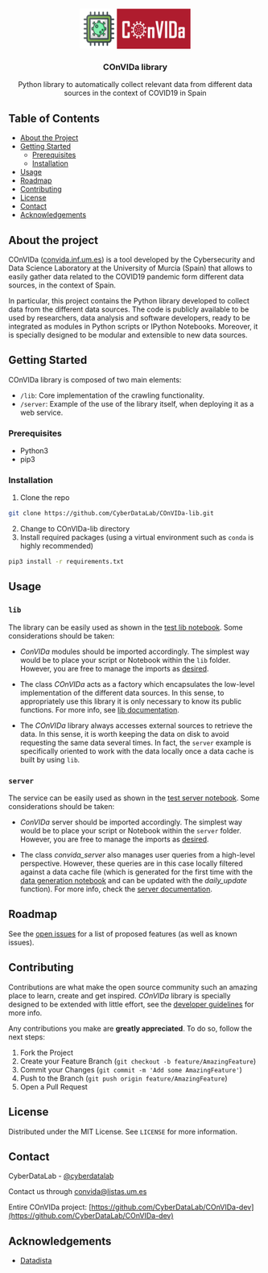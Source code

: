 <!-- PROJECT LOGO -->
<br />
<p align="center">
  <a href="https://convida.inf.um.es">
    <img src="img/convida-logo.png" alt="Logo" width="220" height="80">
  </a>

  <h3 align="center">COnVIDa library</h3>

  <p align="center">
    Python library to automatically collect relevant data from different data sources in the context of COVID19 in Spain
    <br />
  </p>
</p>



<!-- TABLE OF CONTENTS -->
## Table of Contents

* [About the Project](#about-the-project)
* [Getting Started](#getting-started)
  * [Prerequisites](#prerequisites)
  * [Installation](#installation)
* [Usage](#usage)
* [Roadmap](#roadmap)
* [Contributing](#contributing)
* [License](#license)
* [Contact](#contact)
* [Acknowledgements](#acknowledgements)



<!-- ABOUT THE PROJECT -->
## About the project

COnVIDa ([convida.inf.um.es](https://convida.inf.um.es)) is a tool developed by the Cybersecurity and Data Science Laboratory at the University of Murcia (Spain) that allows to easily gather data related to the COVID19 pandemic form different data sources, in the context of Spain.

In particular, this project contains the Python library developed to collect data from the different data sources. The code is publicly available to be used by researchers, data analysis and software developers, ready to be integrated as modules in Python scripts or IPython Notebooks. Moreover, it is specially designed to be modular and extensible to new data sources.



<!-- GETTING STARTED -->
## Getting Started

COnVIDa library is composed of two main elements:
* ```/lib```: Core implementation of the crawling functionality.  
* ```/server```: Example of the use of the library itself, when deploying it as a web service.

### Prerequisites

* Python3
* pip3


### Installation

1. Clone the repo
```sh
git clone https://github.com/CyberDataLab/COnVIDa-lib.git
```
2. Change to COnVIDa-lib directory
3. Install required packages (using a virtual environment such as ```conda``` is highly recommended)
```sh
pip3 install -r requirements.txt
```



<!-- USAGE EXAMPLES -->
## Usage

### ```lib```

The library can be easily used as shown in the [test lib notebook](https://github.com/CyberDataLab/COnVIDa-lib/blob/master/lib/test_lib.ipynb). Some considerations should be taken:

* _ConVIDa_ modules should be imported accordingly. The simplest way would be to place your script or Notebook within the ```lib``` folder. However, you are free to manage the imports as [desired](https://docs.python.org/3/reference/import.html).

* The class _COnVIDa_ acts as a factory which encapsulates the low-level implementation of the different data sources. In this sense, to appropriately use this library it is only necessary to know its public functions. For more info, see [lib documentation](https://github.com/CyberDataLab/COnVIDa-lib/blob/master/lib).

* The _COnVIDa_ library always accesses external sources to retrieve the data. In this sense, it is worth keeping the data on disk to avoid requesting the same data several times. In fact, the ```server``` example is specifically oriented to work with the data locally once a data cache is built by using ```lib```.


### ```server```
The service can be easily used as shown in the [test server notebook](https://github.com/CyberDataLab/COnVIDa-lib/blob/master/server/test_server_lib.ipynb). Some considerations should be taken:


* _ConVIDa_ server should be imported accordingly. The simplest way would be to place your script or Notebook within the ```server``` folder. However, you are free to manage the imports as [desired](https://docs.python.org/3/reference/import.html).

* The class _convida_server_ also manages user queries from a high-level perspective. However, these queries are in this case locally filtered against a data cache file (which is generated for the first time with the [data generation notebook](https://github.com/CyberDataLab/COnVIDa-lib/blob/master/server/data_generation.ipynb) and can be updated with the _daily_update_ function). For more info, check the [server documentation](https://github.com/CyberDataLab/COnVIDa-lib/blob/master/server).


<!-- ROADMAP -->
## Roadmap

See the [open issues](https://github.com/CyberDataLab/COnVIDa-lib/issues) for a list of proposed features (as well as known issues).



<!-- CONTRIBUTING -->
## Contributing

Contributions are what make the open source community such an amazing place to learn, create and get inspired. _COnVIDa_ library is specially designed to be extended with little effort, see the [developer guidelines](https://github.com/CyberDataLab/COnVIDa-lib/blob/master/lib/) for more info.


Any contributions you make are **greatly appreciated**. To do so, follow the next steps:

1. Fork the Project
2. Create your Feature Branch (`git checkout -b feature/AmazingFeature`)
3. Commit your Changes (`git commit -m 'Add some AmazingFeature'`)
4. Push to the Branch (`git push origin feature/AmazingFeature`)
5. Open a Pull Request


<!-- LICENSE -->
## License

Distributed under the MIT License. See `LICENSE` for more information.


<!-- CONTACT -->
## Contact

CyberDataLab - [@cyberdatalab](https://twitter.com/cyberdatalab) 

Contact us through [convida@listas.um.es](mailto:convida@listas.um.es)

Entire COnVIDa project: [https://github.com/CyberDataLab/COnVIDa-dev](https://github.com/CyberDataLab/COnVIDa-dev)


<!-- ACKNOWLEDGEMENTS -->
## Acknowledgements
* [Datadista](https://github.com/datadista/datasets)
